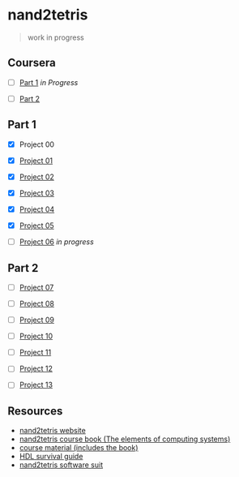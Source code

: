# nand2tetris

> work in progress

## Coursera

- [ ] [Part 1](https://www.coursera.org/learn/build-a-computer) *in Progress*
- [ ] [Part 2](https://www.coursera.org/learn/nand2tetris2)


## Part 1

- [x] Project 00
- [x] [Project 01](https://www.nand2tetris.org/project01)
- [x] [Project 02](https://www.nand2tetris.org/project02)
- [x] [Project 03](https://www.nand2tetris.org/project03)
- [x] [Project 04](https://www.nand2tetris.org/project04)
- [x] [Project 05](https://www.nand2tetris.org/project05)
- [ ] [Project 06](https://www.nand2tetris.org/project06) *in progress*



## Part 2

- [ ] [Project 07]()
- [ ] [Project 08]()
- [ ] [Project 09]()
- [ ] [Project 10]()
- [ ] [Project 11]()
- [ ] [Project 12]()
- [ ] [Project 13]()



## Resources

- [nand2tetris website](http://www.nand2tetris.org)
- [nand2tetris course book (The elements of computing systems)](http://nand2tetris.org/book.php)
- [course material (includes the book)](http://nand2tetris.org/course.php)
- [HDL survival guide](http://www.nand2tetris.org/software/HDL%20Survival%20Guide.html)
- [nand2tetris software suit](http://www.nand2tetris.org/software.php)


